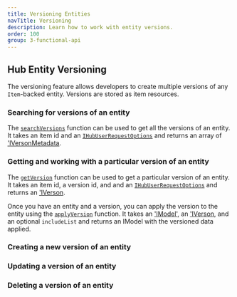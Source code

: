 ```yaml
---
title: Versioning Entities
navTitle: Versioning
description: Learn how to work with entity versions.
order: 100
group: 3-functional-api
---
```


## Hub Entity Versioning

The versioning feature allows developers to create multiple versions of any `Item`-backed entity. Versions are stored as item resources.

### Searching for versions of an entity

The [`searchVersions`](/hub.js/api/common/searchVersions) function can be used to get all the versions of an entity. It takes an item id and an [`IHubUserRequestOptions`](/hub.js/api/common/IHubUserRequestOptions) and returns an array of ['IVersonMetadata](/hub.js/api/common/IVersionMetadata).

### Getting and working with a particular version of an entity

The [`getVersion`](/hub.js/api/common/getVersion) function can be used to get a particular version of an entity. It takes an item id, a version id, and and an [`IHubUserRequestOptions`](/hub.js/api/common/IHubUserRequestOptions) and returns an ['IVerson](/hub.js/api/common/IVersion).

Once you have an entity and a version, you can apply the version to the entity using the [`applyVersion`](/hub.js/api/common/applyVersion) function. It takes an ['IModel'](/hub.js/api/common/IHubUserRequestOptions), an ['IVerson](/hub.js/api/common/IVersion), and an optional `includeList` and returns an IModel with the versioned data applied.

### Creating a new version of an entity


### Updating a version of an entity


### Deleting a version of an entity

